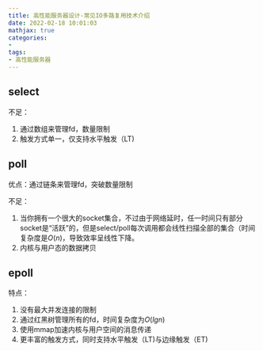 ```yaml
---
title: 高性能服务器设计-常见IO多路复用技术介绍
date: 2022-02-18 10:01:03
mathjax: true
categories:
- 
tags: 
- 高性能服务器
---
```


## select

不足：

1. 通过数组来管理fd，数量限制
2. 触发方式单一，仅支持水平触发（LT)

## poll

优点：通过链条来管理fd，突破数量限制

不足：

1. 当你拥有一个很大的socket集合，不过由于网络延时，任一时间只有部分socket是“活跃”的，但是select/poll每次调用都会线性扫描全部的集合（时间复杂度是$O(n)$，导致效率呈线性下降。
2. 内核与用户态的数据拷贝

## epoll

特点：

1. 没有最大并发连接的限制
2. 通过红黑树管理所有的fd，时间复杂度为$O(lgn)$
3. 使用mmap加速内核与用户空间的消息传递
4. 更丰富的触发方式，同时支持水平触发（LT)与边缘触发（ET)
